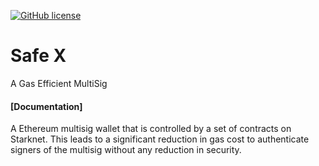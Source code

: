 [![GitHub license](https://img.shields.io/badge/license-MIT-blue.svg)](https://raw.githubusercontent.com/snapshot-labs/sx-core/master/LICENSE)

# Safe X

A Gas Efficient MultiSig 

#### [Documentation]

A Ethereum multisig wallet that is controlled by a set of contracts on Starknet. This leads to a significant reduction in gas cost to authenticate signers of the multisig without any reduction in security. 




